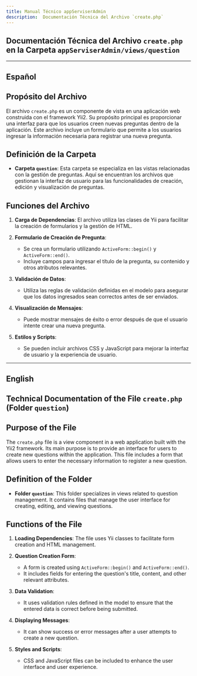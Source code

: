 ```yaml
---
title: Manual Técnico appServiserAdmin
description:  Documentación Técnica del Archivo `create.php`
---
```


## Documentación Técnica del Archivo `create.php` en la Carpeta `appServiserAdmin/views/question`

---

## Español

## Propósito del Archivo
El archivo `create.php` es un componente de vista en una aplicación web construida con el framework Yii2. Su propósito principal es proporcionar una interfaz para que los usuarios creen nuevas preguntas dentro de la aplicación. Este archivo incluye un formulario que permite a los usuarios ingresar la información necesaria para registrar una nueva pregunta.

## Definición de la Carpeta
- **Carpeta `question`**: Esta carpeta se especializa en las vistas relacionadas con la gestión de preguntas. Aquí se encuentran los archivos que gestionan la interfaz de usuario para las funcionalidades de creación, edición y visualización de preguntas.

## Funciones del Archivo
1. **Carga de Dependencias**: El archivo utiliza las clases de Yii para facilitar la creación de formularios y la gestión de HTML.
  
2. **Formulario de Creación de Pregunta**: 
   - Se crea un formulario utilizando `ActiveForm::begin()` y `ActiveForm::end()`.
   - Incluye campos para ingresar el título de la pregunta, su contenido y otros atributos relevantes.

3. **Validación de Datos**: 
   - Utiliza las reglas de validación definidas en el modelo para asegurar que los datos ingresados sean correctos antes de ser enviados.

4. **Visualización de Mensajes**: 
   - Puede mostrar mensajes de éxito o error después de que el usuario intente crear una nueva pregunta.

5. **Estilos y Scripts**: 
   - Se pueden incluir archivos CSS y JavaScript para mejorar la interfaz de usuario y la experiencia de usuario.

---

## English

## Technical Documentation of the File `create.php` (Folder `question`)

## Purpose of the File
The `create.php` file is a view component in a web application built with the Yii2 framework. Its main purpose is to provide an interface for users to create new questions within the application. This file includes a form that allows users to enter the necessary information to register a new question.

## Definition of the Folder
- **Folder `question`**: This folder specializes in views related to question management. It contains files that manage the user interface for creating, editing, and viewing questions.

## Functions of the File
1. **Loading Dependencies**: The file uses Yii classes to facilitate form creation and HTML management.
  
2. **Question Creation Form**: 
   - A form is created using `ActiveForm::begin()` and `ActiveForm::end()`.
   - It includes fields for entering the question's title, content, and other relevant attributes.

3. **Data Validation**: 
   - It uses validation rules defined in the model to ensure that the entered data is correct before being submitted.

4. **Displaying Messages**: 
   - It can show success or error messages after a user attempts to create a new question.

5. **Styles and Scripts**: 
   - CSS and JavaScript files can be included to enhance the user interface and user experience.